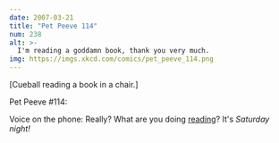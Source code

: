 ```yaml
---
date: 2007-03-21
title: "Pet Peeve 114"
num: 238
alt: >-
  I'm reading a goddamn book, thank you very much.
img: https://imgs.xkcd.com/comics/pet_peeve_114.png
---
```

[Cueball reading a book in a chair.]

Pet Peeve #114:

Voice on the phone: Really? What are you doing <u>reading</u>? It's *Saturday night!*